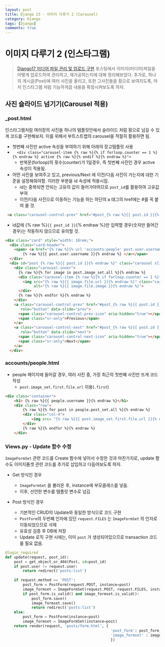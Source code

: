 ```yaml
---
layout: post
title: Django 23 - 이미지 다루기 2 (Carousel)
category: Django
tags: [Django]
comments: true
---
```






# 이미지 다루기 2 (인스타그램) 

> [Django17 미디어 파일 관리 및 업로드 구현](<https://tothefullest08.github.io/django/2019/06/04/Django17_image/>) 포스팅에서 이미지(미디어)파일을 어떻게 업로드하여 관리하고, 재가공하는지에 대해 정리해보았다. 추가로, 하나의 게시글(Post)에 여러 사진을 올리고, 또한 그사진들을 횡으로 보여지도록, 마치 인스타그램 처럼 기능하게끔 내용을 확장시켜보도록 하자.



## 사진 슬라이드 넘기기(Carousel 적용)

### _post.html 

인스타그램처럼 여러장의 사진을 하나의 템플릿안에서 슬라이드 처럼 횡으로 넘길 수 있게 코드를 구현해보자. 이를 위해서 부트스트랩의 carousel을 적절히 활용하면 됨.

- 첫번째 사진만 active 속성을 부여하기 위해 아래의 장고템플릿 사용
- `  <div class="carousel-item {% raw %}{% if forloop.counter == 1 %}{% endraw %} active {% raw %}{% endif %}{% endraw %}">`
  - 반복문(forloop)의 횟수(counter)가 1일경우, 즉 첫번째 사진인 경우 active 속성이 적용됨.
- 어떤 사진을 보여주고 있고, previous/Next 에 이전/다음 사진이 가는지에 대한 기준을 설정해줘야함. 이러한 부분을 id 속성에 적용시킴.
  - id는 중복되면 안되는 고유의 값이 들어가야하므로 `post_id`를 활용하여 고유값 부여
  - 이전/다음 사진으로 이동하는 기능을 하는 하단의 a 태그의 href에는 #를 꼭 붙여 줄 것.

```html
 <a class="carousel-control-prev" href="#post_{% raw %}{{ post.id }}{% endraw %}" 
```

- id값에 {% raw %}`{{ post_id }}`{% endraw %}만 입력할 경우(숫자만 들어간 경우)는 작동하지 않으므로 유의할 것.

```html
<div class="card" style="width: 18rem;">
  <div class="card-header">
    <span> <a href="{% raw %}{% url 'accounts:people' post.user.username %}{% endraw %}">
        {% raw %}{{ post.user.username }}{% endraw %} </a></span>
  </div> 
  <div id="post_{% raw %}{{ post.id }}{% endraw %}" class="carousel slide" data-ride="carousel">
    <div class="carousel-inner">
      {% raw %}{% for image in post.image_set.all %}{% endraw %}
      <div class="carousel-item {% raw %}{% if forloop.counter == 1 %}{% endraw %} active {% raw %}{% endif %}{% endraw %}">
        <img src="{% raw %}{{ image.file.url }}{% endraw %}" class="card-img-top" 
             alt="{% raw %}{{ image.file.image }}{% endraw %}">
      </div>
      {% raw %}{% endfor %}{% endraw %}
    </div>
    <a class="carousel-control-prev" href="#post_{% raw %}{{ post.id }}{% endraw %}" 
       role="button" data-slide="prev">
      <span class="carousel-control-prev-icon" aria-hidden="true"></span>
      <span class="sr-only">Previous</span>
    </a>
    <a class="carousel-control-next" href="#post_{% raw %}{{ post.id }}{% endraw %}" 
       role="button" data-slide="next">
      <span class="carousel-control-next-icon" aria-hidden="true"></span>
      <span class="sr-only">Next</span>
    </a>
  </div>
```



### accounts/people.html 

- people 페이지에 들어갈 경우, 여러 사진 중, 가장 최근의 첫번째 사진만 뜨게 코드 작성
  - `post.image_set.first.file.url` 이용(`.first`)

```html
<div class="container">
    <h1> {% raw %}{{ people.username }}{% endraw %}</h1>
    <div class="row">
        {% raw %}{% for post in people.post_set.all %}{% endraw %}
        <div class="col-4">
            <img src= "{% raw %}{{ post.image_set.first.file.url }}{% endraw %}" class="img-fluid"/>
        </div>
        {% raw %}{% endfor %}{% endraw %}
    </div>
```



### Views.py - Update 함수 수정

`ImageFormSet`  관련 코드를 Create 함수에 넣어서 수정한 것과 마찬가지로, update 함수도 이미지폼셋 관련 코드를 추가로 삽입하고 다듬어보도록 하자.

- Get 방식인 경우
  - `ImageFormSet` 을 불러온 후, instance에 부모클래스를 넣음.
  - 이후, 선언한 변수를 템플릿 변수로 넘김

- Post 방식인 경우
  - 기본적인 CRUD의 Update와 동일한 방식으로 코드 구현
  - `PostForm`의 두번째 인자에 있던 `request.FILES` 는 `ImageFormSet` 의 인자로 이동되었으므로 삭제
  - 유효성 검증 후 DB에 저장
  - Update 로직 구현 시에는, 이미 `post` 가 생성되어있으므로 transaction 코드를 필요 없음.

```python
@login_required
def update(request, post_id):
    post = get_object_or_404(Post, id=post_id)
    if post.user != request.user:
        return redirect('posts:list')
    
    if request.method == 'POST':
        post_form = PostForm(request.POST, instance=post)
        image_formset = ImageFormSet(request.POST, request.FILES, instance=post)
        if post_form.is_valid() and image_formset.is_valid():
            post_form.save()
            image_formset.save()
            return redirect('posts:list')
    else:
        post_form = PostForm(instance=post)
        image_formset = ImageFormSet(instance=post)
    return render(request, 'posts/form.html', {
                                                'post_form': post_form,
                                                'image_formset' : image_formset,
                                                })
```

